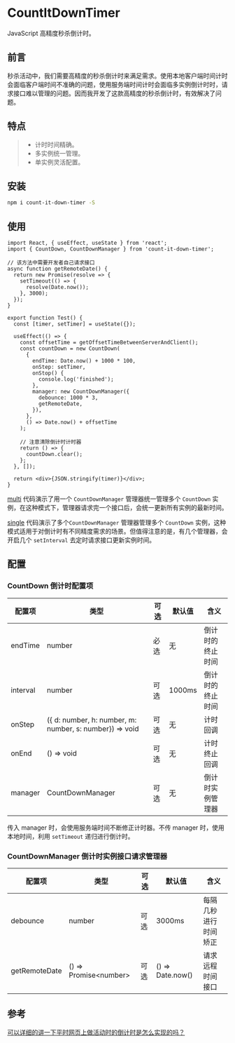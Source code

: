 # CountItDownTimer

JavaScript 高精度秒杀倒计时。

## 前言

秒杀活动中，我们需要高精度的秒杀倒计时来满足需求。使用本地客户端时间计时会面临客户端时间不准确的问题，使用服务端时间计时会面临多实例倒计时时，请求接口难以管理的问题。因而我开发了这款高精度的秒杀倒计时，有效解决了问题。

## 特点

> - 计时时间精确。
> - 多实例统一管理。
> - 单实例灵活配置。

## 安装

```bash
npm i count-it-down-timer -S
```

## 使用

```tsx
import React, { useEffect, useState } from 'react';
import { CountDown, CountDownManager } from 'count-it-down-timer';

// 该方法中需要开发者自己请求接口
async function getRemoteDate() {
  return new Promise(resolve => {
    setTimeout(() => {
      resolve(Date.now());
    }, 3000);
  });
}

export function Test() {
  const [timer, setTimer] = useState({});

  useEffect(() => {
    const offsetTime = getOffsetTimeBetweenServerAndClient();
    const countDown = new CountDown(
      {
        endTime: Date.now() + 1000 * 100,
        onStep: setTimer,
        onStop() {
          console.log('finished');
        },
        manager: new CountDownManager({
          debounce: 1000 * 3,
          getRemoteDate,
        }),
      },
      () => Date.now() + offsetTime
    );

    // 注意清除倒计时计时器
    return () => {
      countDown.clear();
    };
  }, []);

  return <div>{JSON.stringify(timer)}</div>;
}
```

[multi](example/multi.tsx) 代码演示了用一个 `CountDownManager` 管理器统一管理多个 `CountDown` 实例，在这种模式下，管理器请求完一个接口后，会统一更新所有实例的最新时间。

[single](example/single.tsx) 代码演示了多个`CountDownManager` 管理器管理多个 `CountDown` 实例，这种模式适用于对倒计时有不同精度需求的场景。但值得注意的是，有几个管理器，会开启几个 `setInterval` 去定时请求接口更新实例时间。

## 配置

### CountDown 倒计时配置项

| 配置项   | 类型                                                    | 可选 | 默认值 | 含义             |
| -------- | ------------------------------------------------------- | ---- | ------ | ---------------- |
| endTime  | number                                                  | 必选 | 无     | 倒计时的终止时间 |
| interval | number                                                  | 可选 | 1000ms | 倒计时的终止时间 |
| onStep   | ({ d: number, h: number, m: number, s: number}) => void | 可选 | 无     | 计时回调         |
| onEnd    | () => void                                              | 可选 | 无     | 计时终止回调     |
| manager  | CountDownManager                                        | 可选 | 无     | 倒计时实例管理器 |

传入 manager 时，会使用服务端时间不断修正计时器。不传 manager 时，使用本地时间，利用 `setTimeout` 递归进行倒计时。

### CountDownManager 倒计时实例接口请求管理器

| 配置项        | 类型                    | 可选 | 默认值           | 含义                 |
| ------------- | ----------------------- | ---- | ---------------- | -------------------- |
| debounce      | number                  | 可选 | 3000ms           | 每隔几秒进行时间矫正 |
| getRemoteDate | () => Promise\<number\> | 可选 | () => Date.now() | 请求远程时间接口     |

## 参考

[可以详细的讲一下平时网页上做活动时的倒计时是怎么实现的吗？](https://www.zhihu.com/question/28896402)
